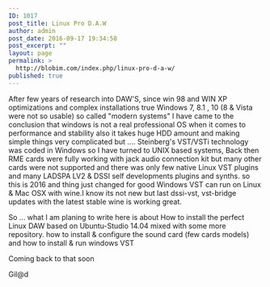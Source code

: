 ```yaml
---
ID: 1017
post_title: Linux Pro D.A.W
author: admin
post_date: 2016-09-17 19:34:58
post_excerpt: ""
layout: page
permalink: >
  http://blobim.com/index.php/linux-pro-d-a-w/
published: true
---
```

After few years of research into DAW'S, since win 98 and WIN XP optimizations and complex installations true Windows 7, 8.1 , 10 (8 & Vista were not so usable) so called "modern systems" I have came to the conclusion that windows is not a real professional OS when it comes to performance and stability also it takes huge HDD amount and making simple things very complicated but .... Steinberg's VST/VSTi technology was coded in Windows  so I have turned to UNIX based systems, Back then RME cards were fully working with jack audio connection kit but many other cards were not supported and there was only few native Linux VST plugins and many LADSPA LV2 & DSSI self developments plugins and synths. so this is 2016 and thing just changed for good Windows VST can run on Linux & Mac OSX with wine.I know its not new but last dssi-vst, vst-bridge updates with the latest stable wine is working great.

So ... what I am planing to write here is about How to install the perfect Linux DAW based on Ubuntu-Studio 14.04 mixed with some more repository. how to install & configure the sound card (few cards models) and how to install &  run windows VST    

Coming back to that soon

Gil@d